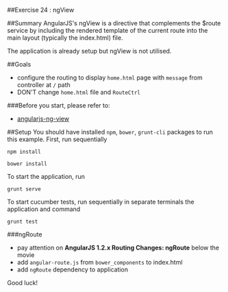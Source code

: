 ##Exercise 24 : ngView

##Summary
AngularJS's ngView is a directive that complements the $route service by including the rendered template of the current route into the main layout (typically the index.html) file.

The application is already setup but ngView is not utilised.

##Goals
 * configure the routing to display `home.html` page with `message` from controller at `/` path
 * DON'T change `home.html` file and `RouteCtrl`

###Before you start, please refer to:
* [angularjs-ng-view](https://egghead.io/lessons/angularjs-ng-view)

##Setup
You should have installed `npm`, `bower`, `grunt-cli`  packages to run this example. First, run sequentially

```
npm install
```

```
bower install
```

To start the application, run

```
grunt serve
```

To start cucumber tests, run sequentially in separate terminals the application and command

```
grunt test
```

###ngRoute
* pay attention on **AngularJS 1.2.x Routing Changes: ngRoute** below the movie
* add `angular-route.js` from `bower_components` to index.html 
* add `ngRoute` dependency to application

Good luck!
